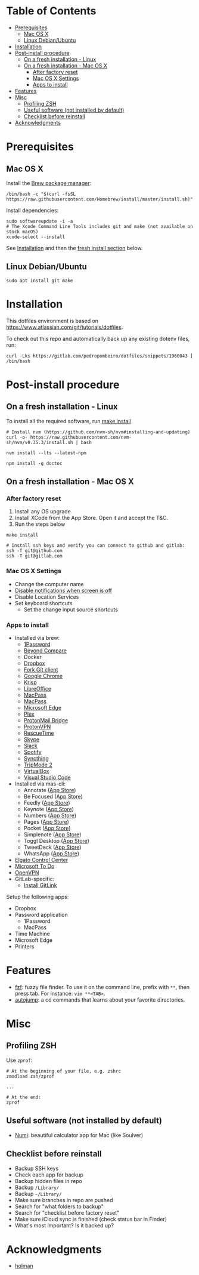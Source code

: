 <!-- START doctoc generated TOC please keep comment here to allow auto update -->
<!-- DON'T EDIT THIS SECTION, INSTEAD RE-RUN doctoc TO UPDATE -->
# Table of Contents

- [Prerequisites](#prerequisites)
  - [Mac OS X](#mac-os-x)
  - [Linux Debian/Ubuntu](#linux-debianubuntu)
- [Installation](#installation)
- [Post-install procedure](#post-install-procedure)
  - [On a fresh installation - Linux](#on-a-fresh-installation---linux)
  - [On a fresh installation - Mac OS X](#on-a-fresh-installation---mac-os-x)
    - [After factory reset](#after-factory-reset)
    - [Mac OS X Settings](#mac-os-x-settings)
    - [Apps to install](#apps-to-install)
- [Features](#features)
- [Misc](#misc)
  - [Profiling ZSH](#profiling-zsh)
  - [Useful software (not installed by default)](#useful-software-not-installed-by-default)
  - [Checklist before reinstall](#checklist-before-reinstall)
- [Acknowledgments](#acknowledgments)

<!-- END doctoc generated TOC please keep comment here to allow auto update -->

# Prerequisites

## Mac OS X

Install the [Brew package manager](https://brew.sh/):

```shell
/bin/bash -c "$(curl -fsSL https://raw.githubusercontent.com/Homebrew/install/master/install.sh)"
```

Install dependencies:

```shell
sudo softwareupdate -i -a
# The Xcode Command Line Tools includes git and make (not available on stock macOS)
xcode-select --install
```

See [Installation](#Installation) and then the [fresh install section](#on-a-fresh-installation---mac-os-x) below.

## Linux Debian/Ubuntu

```shell
sudo apt install git make
```

# Installation

This dotfiles environment is based on https://www.atlassian.com/git/tutorials/dotfiles.

To check out this repo and automatically back up any existing dotenv files, run:

```shell
curl -Lks https://gitlab.com/pedropombeiro/dotfiles/snippets/1960043 | /bin/bash
```

# Post-install procedure

## On a fresh installation - Linux

To install all the required software, run [make install](./.install/linux/install.sh)

```shell
# Install nvm (https://github.com/nvm-sh/nvm#installing-and-updating)
curl -o- https://raw.githubusercontent.com/nvm-sh/nvm/v0.35.3/install.sh | bash

nvm install --lts --latest-npm

npm install -g doctoc
```

## On a fresh installation - Mac OS X

### After factory reset

1. Install any OS upgrade
1. Install XCode from the App Store. Open it and accept the T&C.
1. Run the steps below

```shell
make install

# Install ssh keys and verify you can connect to github and gitlab:
ssh -T git@github.com
ssh -T git@gitlab.com
```

### Mac OS X Settings

- Change the computer name
- [Disable notifications when screen is off](https://www.jeffgeerling.com/blog/2016/external-display-waking-disable-notifications-when-your-screen)
- Disable Location Services
- Set keyboard shortcuts
  - Set the change input source shortcuts

### Apps to install

- Installed via brew:
  - [1Password](https://1password.com/downloads/mac/)
  - [Beyond Compare](https://scootersoftware.com/download.php)
  - Docker
  - [Dropbox](https://www.dropbox.com/install)
  - [Fork Git client](https://git-fork.com/update/files/Fork.dmg)
  - [Google Chrome](https://www.google.com/chrome/)
  - [Krisp](https://krisp.ai/)
  - [LibreOffice](https://www.libreoffice.org/download/download/)
  - [MacPass](https://macpassapp.org/)
  - [MacPass](https://github.com/mas-cli/mas)
  - [Microsoft Edge](https://www.microsoft.com/en-us/edge)
  - [Plex](https://www.plex.tv/media-server-downloads/#plex-app)
  - [ProtonMail Bridge](https://protonmail.com/bridge/install)
  - [ProtonVPN](https://protonvpn.com/download)
  - [RescueTime](https://www.rescuetime.com/download)
  - [Skype](https://www.skype.com/en/get-skype/)
  - [Slack](https://slack.com/downloads)
  - [Spotify](https://www.spotify.com/download/mac)
  - [Syncthing](https://syncthing.net/downloads/)
  - [TripMode 2](https://www.tripmode.ch/)
  - [VirtualBox](https://www.virtualbox.org/wiki/Downloads)
  - [Visual Studio Code](https://code.visualstudio.com/Download)
- Installed via mas-cli:
  - Annotate ([App Store](https://apps.apple.com/us/app/annotate-text-emoji-stickers-shapes-on-photos-screenshots/id994933038))
  - Be Focused ([App Store](https://apps.apple.com/us/app/be-focused-focus-timer/id973130201))
  - Feedly ([App Store](https://apps.apple.com/us/app/feedly-read-more-know-more/id865500966))
  - Keynote ([App Store](https://apps.apple.com/us/app/keynote/id409183694))
  - Numbers ([App Store](https://apps.apple.com/us/app/numbers/id409203825))
  - Pages ([App Store](https://apps.apple.com/us/app/pages/id409203825))
  - Pocket ([App Store](https://apps.apple.com/us/app/pocket/id568494494))
  - Simplenote ([App Store](https://apps.apple.com/us/app/simplenote/id692867256))
  - Toggl Desktop ([App Store](https://apps.apple.com/us/app/toggl-time-tracker-for-work/id957734279))
  - TweetDeck ([App Store](https://apps.apple.com/us/app/tweetdeck-by-twitter/id485812721))
  - WhatsApp ([App Store](https://apps.apple.com/us/app/whatsapp-desktop/id1147396723))
- [Elgato Control Center](https://www.elgato.com/en/gaming/downloads)
- [Microsoft To Do](https://todo.microsoft.com/tasks/)
- [OpenVPN](https://vpn.pombei.ro/?src=connect)
- GitLab-specific:
  - [Install GitLink](https://plugins.jetbrains.com/plugin/8183-gitlink)

Setup the following apps:

- Dropbox
- Password application
  - 1Password
  - MacPass
- Time Machine
- Microsoft Edge
- Printers

# Features

- [fzf](https://github.com/junegunn/fzf): fuzzy file finder. To use it on the command line, prefix with `**`, then press tab. For instance: `vim **<TAB>`.
- [autojump](https://github.com/wting/autojump): a cd commands that learns
  about your favorite directories.

# Misc

## Profiling ZSH

Use `zprof`:

```shell
# At the beginning of your file, e.g. zshrc
zmodload zsh/zprof

...

# At the end:
zprof
```

## Useful software (not installed by default)

- [Numi](https://numi.io/): beautiful calculator app for Mac (like Soulver)

## Checklist before reinstall

- Backup SSH keys
- Check each app for backup
- Backup hidden files in repo
- Backup `/Library/`
- Backup `~/Library/`
- Make sure branches in repo are pushed
- Search for "what folders to backup"
- Search for "checklist before factory reset"
- Make sure iCloud sync is finished (check status bar in Finder)
- What's most important? Is it backed up?

# Acknowledgments

- [holman](https://github.com/holman/dotfiles)
